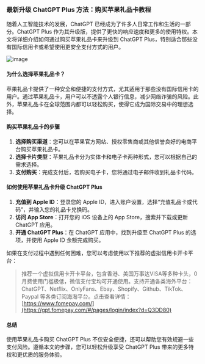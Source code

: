 ### 最新升级 ChatGPT Plus 方法：购买苹果礼品卡教程

随着人工智能技术的发展，ChatGPT 已经成为了许多人日常工作和生活的一部分。ChatGPT Plus 作为其升级版，提供了更快的响应速度和更多的使用特权。本文将详细介绍如何通过购买苹果礼品卡来升级到 ChatGPT Plus，特别适合那些没有国际信用卡或希望使用更安全支付方式的用户。

![image](https://github.com/tiffanybrookst76/vee/assets/169871401/ffe48ec4-5cd3-4061-a5f8-9eb866598d18)

#### 为什么选择苹果礼品卡？

苹果礼品卡提供了一种安全和便捷的支付方式，尤其适用于那些没有国际信用卡的用户。通过苹果礼品卡，用户可以不透露个人银行信息，减少网络诈骗的风险。此外，苹果礼品卡在全球范围内都可以轻松购买，使得它成为国际交易中的理想选择。

#### 购买苹果礼品卡的步骤

1. **选择购买渠道**：您可以在苹果官方网站、授权零售商或其他信誉良好的电商平台购买苹果礼品卡。
2. **选择卡片类型**：苹果礼品卡分为实体卡和电子卡两种形式，您可以根据自己的需求选择。
3. **支付购买**：完成支付后，若购买电子卡，您将通过电子邮件收到礼品卡代码。

#### 如何使用苹果礼品卡升级 ChatGPT Plus

1. **充值到 Apple ID**：登录您的 Apple ID，进入账户设置，选择“充值礼品卡或代码”，并输入您的礼品卡兑换码。
2. **访问 App Store**：打开您的 iOS 设备上的 App Store，搜索并下载或更新 ChatGPT 应用。
3. **开通 ChatGPT Plus**：在 ChatGPT 应用中，找到升级至 ChatGPT Plus 的选项，并使用 Apple ID 余额完成购买。

如果在支付过程中遇到任何困难，您可以考虑使用以下推荐的虚拟信用卡开卡平台：

> 推荐一个虚拟信用卡开卡平台，包含香港、美国万事达VISA等多种卡头，0月费使用门槛极低，微信支付宝均可开通使用。支持开通各类海外平台：ChatGPT、Netflix、OnlyFans、Ebay、Shopify、Github、TikTok、Paypal 等各类订阅海淘平台。点击查看详情：[https://www.fomepay.com/](https://gpt.fomepay.com/#/pages/login/index?d=Q3DD80)

#### 总结

使用苹果礼品卡购买 ChatGPT Plus 不仅安全便捷，还可以帮助您有效规避一些支付风险。遵循本文的步骤，您可以轻松升级享受 ChatGPT Plus 带来的更多特权和更优质的服务体验。
